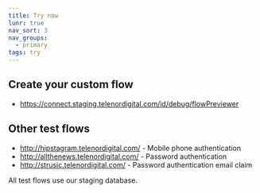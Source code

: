 ```yaml
---
title: Try now
lunr: true
nav_sort: 3
nav_groups:
  - primary
tags: try
---
```


## Create your custom flow
 - https://connect.staging.telenordigital.com/id/debug/flowPreviewer

## Other test flows 
 - http://hipstagram.telenordigital.com/ - Mobile phone authentication
 - http://allthenews.telenordigital.com/ - Password authentication
 - http://strusic.telenordigital.com/ - Password authentication email claim

All test flows use our staging database.
